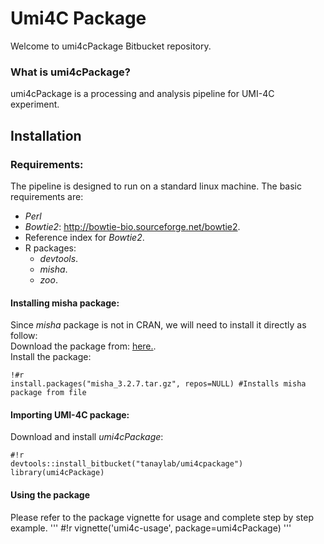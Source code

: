 # Umi4C Package #

Welcome to umi4cPackage Bitbucket repository.

### What is umi4cPackage? ###
umi4cPackage is a processing and analysis pipeline for UMI-4C experiment. 

## Installation
### Requirements:
The pipeline is designed to run on a standard linux machine. The basic requirements are: 

- _Perl_
- _Bowtie2_: <http://bowtie-bio.sourceforge.net/bowtie2>.
- Reference index for _Bowtie2_.
- R packages:
    * _devtools_.
    * _misha_.
    * _zoo_.


#### Installing misha package:
Since _misha_ package is not in CRAN, we will need to install it directly as follow:  
Download the package from: [here.](http://compgenomics.weizmann.ac.il/tanay/?page_id=617).   
Install the package:
```
!#r
install.packages("misha_3.2.7.tar.gz", repos=NULL) #Installs misha package from file
```


#### Importing UMI-4C package:
Download and install *umi4cPackage*: 
```
#!r
devtools::install_bitbucket("tanaylab/umi4cpackage")
library(umi4cPackage)
```

#### Using the package
Please refer to the package vignette for usage and complete step by step example.
'''
#!r
vignette('umi4c-usage', package=umi4cPackage) 
'''